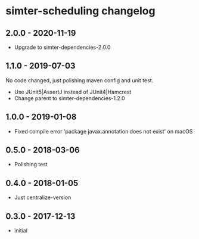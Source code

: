 # simter-scheduling changelog

## 2.0.0 - 2020-11-19

- Upgrade to simter-dependencies-2.0.0

## 1.1.0 - 2019-07-03

No code changed, just polishing maven config and unit test.

- Use JUnit5|AssertJ instead of JUnit4|Hamcrest
- Change parent to simter-dependencies-1.2.0

## 1.0.0 - 2019-01-08

- Fixed compile error 'package javax.annotation does not exist' on macOS

## 0.5.0 - 2018-03-06

- Polishing test

## 0.4.0 - 2018-01-05

- Just centralize-version

## 0.3.0 - 2017-12-13

- initial